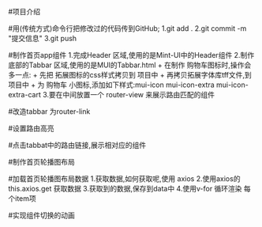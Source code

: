 #项目介绍

#用(传统方式)命令行把修改过的代码传到GitHub;
1.git add .
2.git commit -m "提交信息"
3.git push

#制作首页app组件
1.完成Header 区域,使用的是Mint-UI中的Header组件
2.制作底部的Tabbar 区域,使用的是MUI的Tabbar.html
    + 在制作 购物车图标时,操作会多一点:
    + 先把 拓展图标的css样式拷贝到 项目中
    + 再拷贝拓展字体库tff文件,到项目中
    + 为 购物车 小图标,添加如下样式:mui-icon mui-icon-extra mui-icon-extra-cart
3.要在中间放置一个 router-view 来展示路由匹配的组件

#改造tabbar 为router-link

#设置路由高亮

#点击tabbat中的路由链接,展示相对应的组件

#制作首页轮播图布局

#加载首页轮播图布局数据
1.获取数据,如何获取呢,使用 axios
2.使用axios的this.axios.get 获取数据
3.获取到的数据,保存到data中
4.使用v-for 循环渲染 每个item项

#实现组件切换的动画

